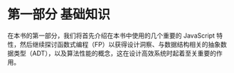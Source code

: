 <hgroup>

# 第一部分 基础知识

</hgroup>

在本书的第一部分，我们将首先介绍在本书中使用的几个重要的 JavaScript 特性，然后继续探讨函数式编程（FP）以获得设计洞察、与数据结构相关的抽象数据类型（ADT），以及算法性能的概念，这在设计高效系统时起着至关重要的作用。
